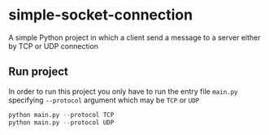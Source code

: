 # simple-socket-connection

A simple Python project in which a client send a message to a server either by TCP or UDP connection

## Run project

In order to run this project you only have to run the entry file `main.py` specifying `--protocol` argument which may be `TCP` or `UDP`

```python
python main.py --protocol TCP
python main.py --protocol UDP
```
